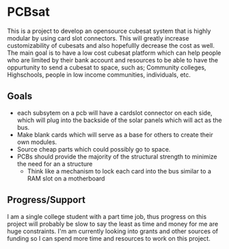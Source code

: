 # PCBsat
This is a project to develop an opensource cubesat system that is highly modular by using card slot connectors. This will greatly increase customizability of cubesats and also hopefullly decrease the cost as well. The main goal is to have a low cost cubesat platform which can help people who are limited by their bank account and resources to be able to have the oppurtunity to send a cubesat to space, such as; Community colleges, Highschools, people in low income communities, individuals, etc.
## Goals
* each subsytem on a pcb will have a cardslot connector on each side, which will plug into the backside of the solar panels which will act as the bus.
* Make blank cards which will serve as a base for others to create their own modules.
* Source cheap parts which could possibly go to space.
* PCBs should provide the majority of the structural strength to minimize the need for an a structure
	* Think like a mechanism to lock each card into the bus similar to a RAM slot on a motherboard
## Progress/Support
I am a single college student with a part time job, thus progress on this project will probably be slow to say the least as time and money for me are huge constraints. I'm am currently looking into grants and other sources of funding so I can spend more time and resources to work on this project.
